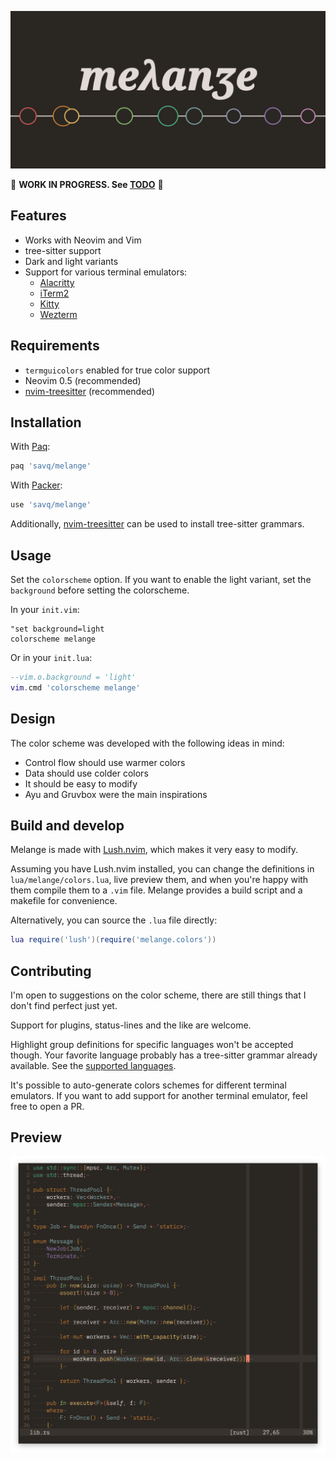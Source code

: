 ![logo](./.assets/melange-logo.png)

🚧 **WORK IN PROGRESS. See [TODO](TODO.md)** 🚧

## Features
- Works with Neovim and Vim
- tree-sitter support
- Dark and light variants
- Support for various terminal emulators:
  - [Alacritty](https://github.com/alacritty/alacritty)
  - [iTerm2](https://github.com/gnachman/iTerm2)
  - [Kitty](https://github.com/kovidgoyal/kitty)
  - [Wezterm](https://github.com/wez/wezterm)


## Requirements
* `termguicolors` enabled for true color support
* Neovim 0.5 (recommended)
* [nvim-treesitter](https://github.com/nvim-treesitter/nvim-treesitter) (recommended)



## Installation
With [Paq](https://github.com/savq/paq-nvim):
```lua
paq 'savq/melange'
```

With [Packer](https://github.com/wbthomason/packer.nvim):
```lua
use 'savq/melange'
```

Additionally, [nvim-treesitter](https://github.com/nvim-treesitter/nvim-treesitter)
can be used to install tree-sitter grammars.


## Usage

Set the `colorscheme` option. If you want to enable the light variant, set the `background` before setting the colorscheme.

In your `init.vim`:
```vim
"set background=light
colorscheme melange
```

Or in your `init.lua`:
```lua
--vim.o.background = 'light'
vim.cmd 'colorscheme melange'
```


## Design

The color scheme was developed with the following ideas in mind:

* Control flow should use warmer colors
* Data should use colder colors
* It should be easy to modify
* Ayu and Gruvbox were the main inspirations



## Build and develop

Melange is made with [Lush.nvim](https://github.com/rktjmp/lush.nvim),
which makes it very easy to modify.

Assuming you have Lush.nvim installed, you can change the definitions in
`lua/melange/colors.lua`, live preview them, and when you're happy with them
compile them to a `.vim` file. Melange provides a build script and a makefile
for convenience.

Alternatively, you can source the `.lua` file directly:

```lua
lua require('lush')(require('melange.colors'))
```


## Contributing

I'm open to suggestions on the color scheme, there are still things that
I don't find perfect just yet.

Support for plugins, status-lines and the like are welcome.

Highlight group definitions for specific languages won't be accepted though.
Your favorite language probably has a tree-sitter grammar already available.
See the [supported languages](https://github.com/nvim-treesitter/nvim-treesitter#supported-languages).

It's possible to auto-generate colors schemes for different terminal emulators.
If you want to add support for another terminal emulator, feel free to open a PR.


## Preview

![screenshot](./.assets/screenshot2021-03-27.png)
